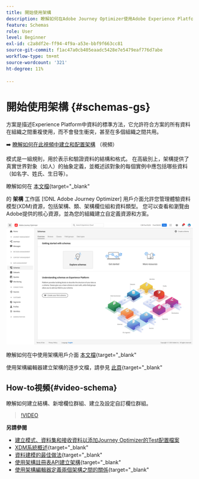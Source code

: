 ```yaml
---
title: 開始使用架構
description: 瞭解如何在Adobe Journey Optimizer使用Adobe Experience Platform架構
feature: Schemas
role: User
level: Beginner
exl-id: c2a8df2e-ff94-4f9a-a53e-bbf9f663cc81
source-git-commit: f1ac47a0cb405eaadc5428e7e5479eaf776d7abe
workflow-type: tm+mt
source-wordcount: '321'
ht-degree: 11%

---
```


# 開始使用架構 {#schemas-gs}

方案是描述Experience Platform中資料的標準方法，它允許符合方案的所有資料在組織之間重複使用，而不會發生衝突，甚至在多個組織之間共用。

➡️ [瞭解如何在此視頻中建立和配置架構](#video-schema) （視頻）

模式是一組規則，用於表示和驗證資料的結構和格式。 在高級別上，架構提供了真實世界對象（如人）的抽象定義，並概述該對象的每個實例中應包括哪些資料（如名字、姓氏、生日等）。

瞭解如何在 [本文檔](https://experienceleague.adobe.com/docs/experience-platform/xdm/schema/composition.html){target=&quot;_blank&quot;

的 **架構** 工作區 [!DNL Adobe Journey Optimizer] 用戶介面允許您管理體驗資料模型(XDM)資源，包括架構、類、架構欄位組和資料類型。 您可以查看和瀏覽由Adobe提供的核心資源，並為您的組織建立自定義資源和方案。

![](assets/schemas-home.png)

瞭解如何在中使用架構用戶介面 [本文檔](https://experienceleague.adobe.com/docs/experience-platform/xdm/ui/overview.html){target=&quot;_blank&quot;

使用架構編輯器建立架構的逐步文檔，請參見 [此頁](https://experienceleague.adobe.com/docs/experience-platform/xdm/tutorials/create-schema-ui.html?lang=zh-Hant){target=&quot;_blank&quot;


## How-to視頻{#video-schema}

瞭解如何建立結構、新增欄位群組、建立及設定自訂欄位群組。

>[!VIDEO](https://video.tv.adobe.com/v/334461?quality=12)

**另請參閱**

* [建立模式、資料集和接收資料以添加Journey Optimizer的Test配置檔案](../segment/creating-test-profiles.md)
* [XDM系統概述](https://experienceleague.adobe.com/docs/experience-platform/xdm/home.html?lang=zh-Hant){target=&quot;_blank&quot;
* [資料建模的最佳做法](https://experienceleague.adobe.com/docs/experience-platform/xdm/schema/best-practices.html){target=&quot;_blank&quot;
* [使用架構註冊表API建立架構](https://experienceleague.adobe.com/docs/experience-platform/xdm/tutorials/create-schema-api.html){target=&quot;_blank&quot;
* [使用架構編輯器定義兩個架構之間的關係](https://experienceleague.adobe.com/docs/experience-platform/xdm/tutorials/relationship-ui.html){target=&quot;_blank&quot;
